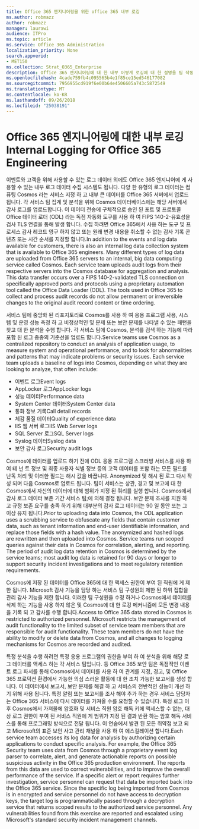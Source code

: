 ```yaml
---
title: Office 365 엔지니어링을 위한 office 365 내부 로깅
ms.author: robmazz
author: robmazz
manager: laurawi
audience: ITPro
ms.topic: article
ms.service: Office 365 Administration
localization_priority: None
search.appverid:
- MET150
ms.collection: Strat_O365_Enterprise
description: Office 365 엔지니어링에 대 한 내부 어떻게 로깅에 대 한 설명을 팀 작동 합니다.
ms.openlocfilehash: 4cade759fb4c095565b4e1f85ce15ed546177082
ms.sourcegitcommit: 7956955cd919f6e00b64e4506605a743c5872549
ms.translationtype: MT
ms.contentlocale: ko-KR
ms.lasthandoff: 09/26/2018
ms.locfileid: "25038191"
---
```

# <a name="internal-logging-for-office-365-engineering"></a><span data-ttu-id="20cb5-103">Office 365 엔지니어링에 대한 내부 로깅</span><span class="sxs-lookup"><span data-stu-id="20cb5-103">Internal Logging for Office 365 Engineering</span></span>
<span data-ttu-id="20cb5-p101">이벤트와 고객을 위해 사용할 수 있는 로그 데이터 외에도 Office 365 엔지니어에 게 사용할 수 있는 내부 로그 데이터 수집 시스템도 됩니다. 다양 한 유형의 로그 데이터는 컴퓨팅 Cosmos 라는 서비스 지정 하 고 내부 큰 데이터를 Office 365 서버에서 업로드 됩니다. 각 서비스 팀 집계 및 분석을 위해 Cosmos 데이터베이스에는 해당 서버에서 감사 로그를 업로드합니다. 이 데이터 전송에 구체적으로 승인 된 포트 및 프로토콜 Office 데이터 로더 (ODL) 라는 독점 자동화 도구를 사용 하 여 FIPS 140-2-유효성을 검사 TLS 연결을 통해 발생 합니다. 수집 하려면 Office 365에서 사용 하는 도구 및 프로세스 감사 레코드 영구 하지 않고 또는 원래 변경 내용을 취소할 수 없는 감사 기록 콘텐츠 또는 시간 순서를 지정할 합니다.</span><span class="sxs-lookup"><span data-stu-id="20cb5-p101">In addition to the events and log data available for customers, there is also an internal log data collection system that is available to Office 365 engineers. Many different types of log data are uploaded from Office 365 servers to an internal, big data computing service called Cosmos. Each service team uploads audit logs from their respective servers into the Cosmos database for aggregation and analysis. This data transfer occurs over a FIPS 140-2-validated TLS connection on specifically approved ports and protocols using a proprietary automation tool called the Office Data Loader (ODL). The tools used in Office 365 to collect and process audit records do not allow permanent or irreversible changes to the original audit record content or time ordering.</span></span>

<span data-ttu-id="20cb5-p102">서비스 팀에 중앙화 된 리포지토리로 Cosmos를 사용 하 여 응용 프로그램 사용, 시스템 및 운영 성능 측정 하 고 비정상적인 및 문제 또는 보안 문제를 나타낼 수 있는 패턴을 찾고 대 한 분석을 수행 합니다. 각 서비스 팀에 Cosmos, 분석를 검색 하는 기능에 따라 포함 된 로그 종종의 기준선을 업로드 합니다.</span><span class="sxs-lookup"><span data-stu-id="20cb5-p102">Service teams use Cosmos as a centralized repository to conduct an analysis of application usage, to measure system and operational performance, and to look for abnormalities and patterns that may indicate problems or security issues. Each service team uploads a baseline of logs into Cosmos, depending on what they are looking to analyze, that often include:</span></span>
- <span data-ttu-id="20cb5-111">이벤트 로그</span><span class="sxs-lookup"><span data-stu-id="20cb5-111">Event logs</span></span>
- <span data-ttu-id="20cb5-112">AppLocker 로그</span><span class="sxs-lookup"><span data-stu-id="20cb5-112">AppLocker logs</span></span>
- <span data-ttu-id="20cb5-113">성능 데이터</span><span class="sxs-lookup"><span data-stu-id="20cb5-113">Performance data</span></span>
- <span data-ttu-id="20cb5-114">System Center 데이터</span><span class="sxs-lookup"><span data-stu-id="20cb5-114">System Center data</span></span>
- <span data-ttu-id="20cb5-115">통화 정보 기록</span><span class="sxs-lookup"><span data-stu-id="20cb5-115">Call detail records</span></span>
- <span data-ttu-id="20cb5-116">체감 품질 데이터</span><span class="sxs-lookup"><span data-stu-id="20cb5-116">Quality of experience data</span></span>
- <span data-ttu-id="20cb5-117">IIS 웹 서버 로그</span><span class="sxs-lookup"><span data-stu-id="20cb5-117">IIS Web Server logs</span></span>
- <span data-ttu-id="20cb5-118">SQL Server 로그</span><span class="sxs-lookup"><span data-stu-id="20cb5-118">SQL Server logs</span></span>
- <span data-ttu-id="20cb5-119">Syslog 데이터</span><span class="sxs-lookup"><span data-stu-id="20cb5-119">Syslog data</span></span>
- <span data-ttu-id="20cb5-120">보안 감사 로그</span><span class="sxs-lookup"><span data-stu-id="20cb5-120">Security audit logs</span></span>

<span data-ttu-id="20cb5-p103">Cosmos에 데이터를 업로드 하기 전에 ODL 응용 프로그램 스크러빙 서비스를 사용 하 여 테 넌 트 정보 및 최종 사용자 식별 정보 등의 고객 데이터를 포함 하는 모든 필드를 난독 처리 및 이러한 필드는 해시 값을 바꿉니다. Anonymized 및 해시 된 로그 다시 작성 되며 다음 Cosmos로 업로드 됩니다. 팀이 서비스는 상관, 경고 및 보고에 대 한 Cosmos에서 자신의 데이터에 대해 범위가 지정 된 쿼리를 실행 합니다. Cosmos에서 감사 로그 데이터 보존 기간 서비스 팀;에 의해 결정 됩니다. 보안 문제 조사를 지원 하 고 규정 보존 요구를 충족 하기 위해 대부분의 감사 로그 데이터는 90 일 동안 또는 그 이상 유지 됩니다.</span><span class="sxs-lookup"><span data-stu-id="20cb5-p103">Prior to uploading data into Cosmos, the ODL application uses a scrubbing service to obfuscate any fields that contain customer data, such as tenant information and end-user identifiable information, and replace those fields with a hash value. The anonymized and hashed logs are rewritten and then uploaded into Cosmos. Service teams run scoped queries against their data in Cosmos for correlation, alerting, and reporting. The period of audit log data retention in Cosmos is determined by the service teams; most audit log data is retained for 90 days or longer to support security incident investigations and to meet regulatory retention requirements.</span></span>

<span data-ttu-id="20cb5-p104">Cosmos에 저장 된 데이터를 Office 365에 대 한 액세스 권한이 부여 된 직원에 게 제한 됩니다. Microsoft 감사 기능을 담당 하는 서비스 팀 구성원의 제한 된 하위 집합을 관리 감사 기능을 제한 합니다. 이러한 팀 구성원을 수정 하거나 Cosmos에서 데이터를 삭제 하는 기능을 사용 하지 않은 및 Cosmos에 대 한 로깅 메커니즘에 모든 변경 내용을 기록 되 고 감사를 수행 합니다.</span><span class="sxs-lookup"><span data-stu-id="20cb5-p104">Access to Office 365 data stored in Cosmos is restricted to authorized personnel. Microsoft restricts the management of audit functionality to the limited subset of service team members that are responsible for audit functionality. These team members do not have the ability to modify or delete data from Cosmos, and all changes to logging mechanisms for Cosmos are recorded and audited.</span></span>

<span data-ttu-id="20cb5-p105">특정 분석을 수행 하려면 특정 응용 프로그램의 권한을 부여 하 여 분석을 위해 해당 로그 데이터를 액세스 하는 각 서비스 팀입니다. 등 Office 365 보안 팀은 독점적인 이벤트 로그 파서를 통해 Cosmos에서 데이터를 사용 하 여 관계를 지정, 경고, 및 Office 365 프로덕션 환경에서 가능한 의심 스러운 활동에 대 한 조치 가능한 보고서를 생성 합니다. 이 데이터에서 보고서, 보안 문제를 해결 하 고 서비스의 전반적인 성능이 개선 하기 위해 사용 됩니다. 특정 알림 또는 보고서를 조사 해야 추가 하는 경우 서비스 담당자는 Office 365 서비스에 다시 데이터를 가져올 수를 요청할 수 있습니다. 특정 로그 이후 Cosmos에서 가져올에 암호화 및 서비스 직원 암호 해독 키에 액세스할 수 없는, 대상 로그 권한이 부여 된 서비스 직원에 게 범위가 지정 된 결과 반환 하는 암호 해독 서비스를 통해 프로그래밍 방식으로 전달 됩니다. 이 연습에서 발견 된 모든 취약점 보고 되 고 Microsoft의 표준 보안 사고 관리 채널을 사용 하 여 에스컬레이션 합니다.</span><span class="sxs-lookup"><span data-stu-id="20cb5-p105">Each service team accesses its log data for analysis by authorizing certain applications to conduct specific analysis. For example, the Office 365 Security team uses data from Cosmos through a proprietary event log parser to correlate, alert, and generate actionable reports on possible suspicious activity in the Office 365 production environment. The reports from this data are used to correct vulnerabilities, and to improve the overall performance of the service. If a specific alert or report requires further investigation, service personnel can request that data be imported back into the Office 365 service. Since the specific log being imported from Cosmos is in encrypted and service personnel do not have access to decryption keys, the target log is programmatically passed through a decryption service that returns scoped results to the authorized service personnel. Any vulnerabilities found from this exercise are reported and escalated using Microsoft's standard security incident management channels.</span></span>
